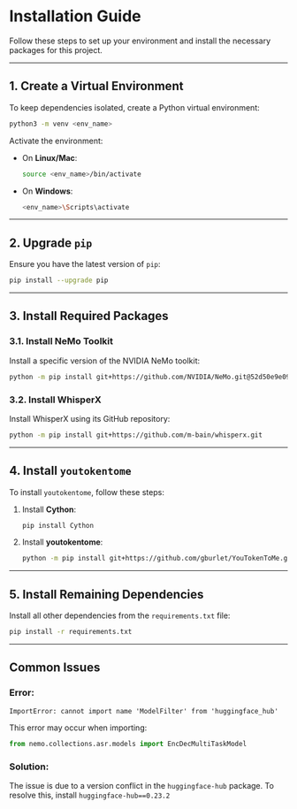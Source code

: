 # Installation Guide

Follow these steps to set up your environment and install the necessary packages for this project.

---

## **1. Create a Virtual Environment**
To keep dependencies isolated, create a Python virtual environment:
```bash
python3 -m venv <env_name>
```

Activate the environment:
- On **Linux/Mac**:
  ```bash
  source <env_name>/bin/activate
  ```
- On **Windows**:
  ```bash
  <env_name>\Scripts\activate
  ```

---

## **2. Upgrade `pip`**
Ensure you have the latest version of `pip`:
```bash
pip install --upgrade pip
```

---

## **3. Install Required Packages**
### **3.1. Install NeMo Toolkit**
Install a specific version of the NVIDIA NeMo toolkit:
```bash
python -m pip install git+https://github.com/NVIDIA/NeMo.git@52d50e9e09a3e636d60535fd9882f3b3f32f92ad
```

### **3.2. Install WhisperX**
Install WhisperX using its GitHub repository:
```bash
python -m pip install git+https://github.com/m-bain/whisperx.git
```

---

## **4. Install `youtokentome`**
To install `youtokentome`, follow these steps:
1. Install **Cython**:
    ```bash
    pip install Cython
    ```
2. Install **youtokentome**:
    ```bash
    python -m pip install git+https://github.com/gburlet/YouTokenToMe.git@dependencies
    ```

---

## **5. Install Remaining Dependencies**
Install all other dependencies from the `requirements.txt` file:
```bash
pip install -r requirements.txt
```

---

## **Common Issues**
### **Error:**
```text
ImportError: cannot import name 'ModelFilter' from 'huggingface_hub'
```
This error may occur when importing:
```python
from nemo.collections.asr.models import EncDecMultiTaskModel
```

### **Solution:**
The issue is due to a version conflict in the `huggingface-hub` package. To resolve this, install `huggingface-hub==0.23.2`
